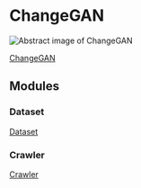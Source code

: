 # ChangeGAN

![Abstract image of ChangeGAN](https://github.com/shygiants/ChangeGAN/blob/master/static/abstract.png)

[ChangeGAN](https://github.com/shygiants/ChangeGAN/tree/master/change-gan)

## Modules

### Dataset
[Dataset](https://github.com/shygiants/ChangeGAN/tree/master/dataset)

### Crawler
[Crawler](https://github.com/shygiants/ChangeGAN/tree/master/crawler)